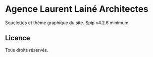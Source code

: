 # Agence Laurent Lainé Architectes

Squelettes et thème graphique du site. Spip v4.2.6 minimum.

## Licence

Tous droits réservés.
